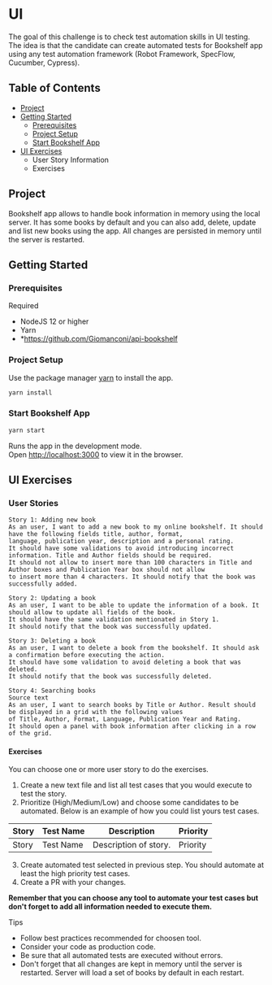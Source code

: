 # UI 

The goal of this challenge is to check test automation skills in UI testing. The idea is that the candidate can create automated tests for Bookshelf app using any test automation framework (Robot Framework, SpecFlow, Cucumber, Cypress). 


## Table of Contents

- [Project](#project)
- [Getting Started](#installation)
  * [Prerequisites](#prerequisites)
  * [Project Setup](#install-project)
  * [Start Bookshelf App](#run-server)
- [UI Exercises](#ui-exercises)
  * User Story Information
  * Exercises


## <a name="project">Project</a>

Bookshelf app allows to handle book information in memory using the local server. It has some books by default and you can also add, delete, update and list new books
using the app. All changes are persisted in memory until the server is restarted.


## <a name="installation">Getting Started</a>
### <a name="prerequisites">Prerequisites</a>

Required

* NodeJS 12 or higher
* Yarn
* *https://github.com/Giomanconi/api-bookshelf

### <a name="install-project">Project Setup</a>
Use the package manager [yarn](https://phttps://yarnpkg.com/) to install the app.

```bash
yarn install
```

### <a name="#run-server">Start Bookshelf App</a>

```bash
yarn start
```

Runs the app in the development mode.\
Open [http://localhost:3000](http://localhost:3000) to view it in the browser.

## <a name="ui-exercises">UI Exercises</a>

### User Stories

```
Story 1: Adding new book
As an user, I want to add a new book to my online bookshelf. It should have the following fields title, author, format,
language, publication year, description and a personal rating.
It should have some validations to avoid introducing incorrect information. Title and Author fields should be required.
It should not allow to insert more than 100 characters in Title and Author boxes and Publication Year box should not allow
to insert more than 4 characters. It should notify that the book was successfully added.

Story 2: Updating a book
As an user, I want to be able to update the information of a book. It should allow to update all fields of the book.
It should have the same validation mentionated in Story 1. 
It should notify that the book was successfully updated. 

Story 3: Deleting a book
As an user, I want to delete a book from the bookshelf. It should ask a confirmation before executing the action.
It should have some validation to avoid deleting a book that was deleted.
It should notify that the book was successfully deleted. 

Story 4: Searching books
Source text
As an user, I want to search books by Title or Author. Result should be displayed in a grid with the following values
of Title, Author, Format, Language, Publication Year and Rating.
It should open a panel with book information after clicking in a row of the grid.

```

#### Exercises
You can choose one or more user story to do the exercises.

1) Create a new text file and list all test cases that you would execute to test the story. 
2) Prioritize (High/Medium/Low) and choose some candidates to be automated.
Below is an example of how you could list yours test cases.

| Story  | Test Name    | Description           | Priority |
| ------ | ------------ | --------------------- | -------- |
| Story  | Test Name    | Description of story. | Priority |

3) Create automated test selected in previous step. You should automate at least the high priority test cases.
4) Create a PR with your changes.

**Remember that you can choose any tool to automate your test cases but don't forget to add all information needed to execute them.**

Tips
* Follow best practices recommended for choosen tool.
* Consider your code as production code. 
* Be sure that all automated tests are executed without errors.
* Don't forget that all changes are kept in memory until the server is restarted. Server will load a set of books by default in each restart. 
